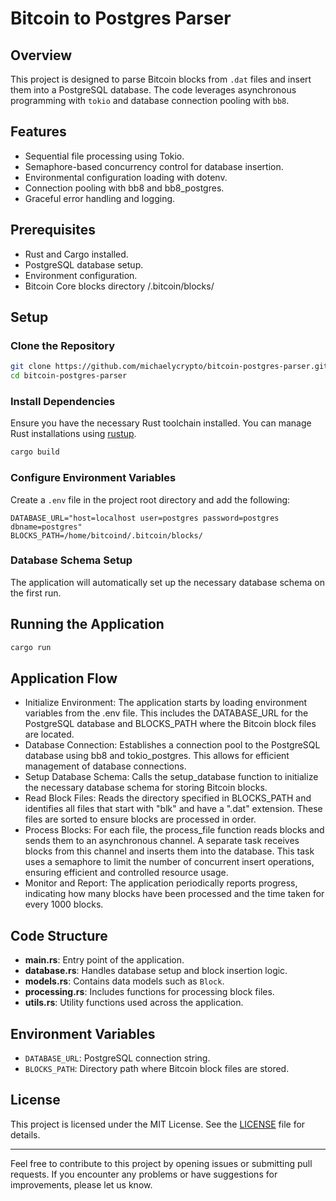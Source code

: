 # Bitcoin to Postgres Parser

## Overview
This project is designed to parse Bitcoin blocks from `.dat` files and insert them into a PostgreSQL database. The code leverages asynchronous programming with `tokio` and database connection pooling with `bb8`.

## Features
- Sequential file processing using Tokio.
- Semaphore-based concurrency control for database insertion.
- Environmental configuration loading with dotenv.
- Connection pooling with bb8 and bb8_postgres.
- Graceful error handling and logging.

## Prerequisites
- Rust and Cargo installed.
- PostgreSQL database setup.
- Environment configuration.
- Bitcoin Core blocks directory /.bitcoin/blocks/

## Setup

### Clone the Repository
```bash
git clone https://github.com/michaelycrypto/bitcoin-postgres-parser.git
cd bitcoin-postgres-parser
```

### Install Dependencies
Ensure you have the necessary Rust toolchain installed. You can manage Rust installations using [rustup](https://rustup.rs/).
```sh
cargo build
```

### Configure Environment Variables
Create a `.env` file in the project root directory and add the following:
```
DATABASE_URL="host=localhost user=postgres password=postgres dbname=postgres"
BLOCKS_PATH=/home/bitcoind/.bitcoin/blocks/
```

### Database Schema Setup
The application will automatically set up the necessary database schema on the first run.

## Running the Application
```sh
cargo run
```

## Application Flow
- Initialize Environment: The application starts by loading environment variables from the .env file. This includes the DATABASE_URL for the PostgreSQL database and BLOCKS_PATH where the Bitcoin block files are located.
- Database Connection: Establishes a connection pool to the PostgreSQL database using bb8 and tokio_postgres. This allows for efficient management of database connections.
- Setup Database Schema: Calls the setup_database function to initialize the necessary database schema for storing Bitcoin blocks.
- Read Block Files: Reads the directory specified in BLOCKS_PATH and identifies all files that start with "blk" and have a ".dat" extension. These files are sorted to ensure blocks are processed in order.
- Process Blocks: For each file, the process_file function reads blocks and sends them to an asynchronous channel.
A separate task receives blocks from this channel and inserts them into the database. This task uses a semaphore to limit the number of concurrent insert operations, ensuring efficient and controlled resource usage.
- Monitor and Report: The application periodically reports progress, indicating how many blocks have been processed and the time taken for every 1000 blocks.

## Code Structure
- **main.rs**: Entry point of the application.
- **database.rs**: Handles database setup and block insertion logic.
- **models.rs**: Contains data models such as `Block`.
- **processing.rs**: Includes functions for processing block files.
- **utils.rs**: Utility functions used across the application.

## Environment Variables
- `DATABASE_URL`: PostgreSQL connection string.
- `BLOCKS_PATH`: Directory path where Bitcoin block files are stored.


## License
This project is licensed under the MIT License. See the [LICENSE](LICENSE) file for details.

---

Feel free to contribute to this project by opening issues or submitting pull requests. If you encounter any problems or have suggestions for improvements, please let us know.